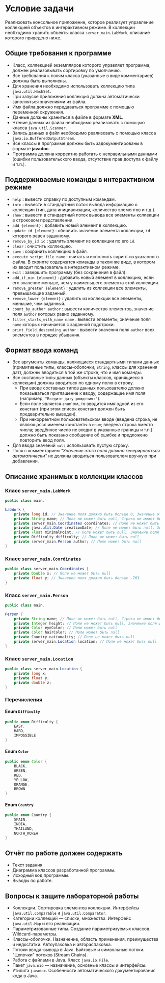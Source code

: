 # Условие задачи

Реализовать консольное приложение, которое реализует управление коллекцией объектов в интерактивном режиме. В коллекции необходимо хранить объекты класса `server_main.LabWork`, описание которого приведено ниже.

## Общие требования к программе

- Класс, коллекцией экземпляров которого управляет программа, должен реализовывать сортировку по умолчанию.
- Все требования к полям класса (указанные в виде комментариев) должны быть выполнены.
- Для хранения необходимо использовать коллекцию типа `java.util.HashSet`.
- При запуске приложения коллекция должна автоматически заполняться значениями из файла.
- Имя файла должно передаваться программе с помощью переменной окружения.
- Данные должны храниться в файле в формате **XML**.
- Чтение данных из файла необходимо реализовать с помощью класса `java.util.Scanner`.
- Запись данных в файл необходимо реализовать с помощью класса `java.io.BufferedOutputStream`.
- Все классы в программе должны быть задокументированы в формате **javadoc**.
- Программа должна корректно работать с неправильными данными (ошибки пользовательского ввода, отсутствие прав доступа к файлу и т.п.).

## Поддерживаемые команды в интерактивном режиме

- `help` : вывести справку по доступным командам.
- `info` : вывести в стандартный поток вывода информацию о коллекции (тип, дата инициализации, количество элементов и т.д.).
- `show` : вывести в стандартный поток вывода все элементы коллекции в строковом представлении.
- `add {element}` : добавить новый элемент в коллекцию.
- `update id {element}` : обновить значение элемента коллекции, `id` которого равен заданному.
- `remove_by_id id` : удалить элемент из коллекции по его `id`.
- `clear` : очистить коллекцию.
- `save` : сохранить коллекцию в файл.
- `execute_script file_name` : считать и исполнить скрипт из указанного файла. В скрипте содержатся команды в таком же виде, в котором их вводит пользователь в интерактивном режиме.
- `exit` : завершить программу (без сохранения в файл).
- `add_if_min {element}` : добавить новый элемент в коллекцию, если его значение меньше, чем у наименьшего элемента этой коллекции.
- `remove_greater {element}` : удалить из коллекции все элементы, превышающие заданный.
- `remove_lower {element}` : удалить из коллекции все элементы, меньшие, чем заданный.
- `count_by_author author` : вывести количество элементов, значение поля `author` которых равно заданному.
- `filter_starts_with_name name` : вывести элементы, значение поля `name` которых начинается с заданной подстроки.
- `print_field_descending_author` : вывести значения поля `author` всех элементов в порядке убывания.

## Формат ввода команд

- Все аргументы команды, являющиеся стандартными типами данных (примитивные типы, классы-оболочки, `String`, классы для хранения дат), должны вводиться в той же строке, что и имя команды.
- Все составные типы данных (объекты классов, хранящиеся в коллекции) должны вводиться по одному полю в строку.
    - При вводе составных типов данных пользователю должно показываться приглашение к вводу, содержащее имя поля (например, `"Введите дату рождения:"`).
    - Если поле является `enum`'ом, то вводится имя одной из его констант (при этом список констант должен быть предварительно выведен).
    - При некорректном пользовательском вводе (введена строка, не являющаяся именем константы в `enum`; введена строка вместо числа; введённое число не входит в указанные границы и т.п.) должно быть показано сообщение об ошибке и предложено повторить ввод поля.
- Для ввода значений `null` использовать пустую строку.
- Поля с комментарием *"Значение этого поля должно генерироваться автоматически"* не должны вводиться пользователем вручную при добавлении.

## Описание хранимых в коллекции классов

### Класс `server_main.LabWork`

```java
public class main.

LabWork {
    private long id; // Значение поля должно быть больше 0, Значение этого поля должно быть уникальным, Значение этого поля должно генерироваться автоматически
    private String name; // Поле не может быть null, Строка не может быть пустой
    private server_main.Coordinates coordinates; // Поле не может быть null
    private java.util.Date creationDate; // Поле не может быть null, Значение этого поля должно генерироваться автоматически
    private Float minimalPoint; // Поле может быть null, Значение поля должно быть больше 0
    private Difficulty difficulty; // Поле не может быть null
    private server_main.Person author; // Поле может быть null
}
```

### Класс `server_main.Coordinates`

```java
public class server_main.Coordinates {
    private Double x; // Поле не может быть null
    private float y; // Значение поля должно быть больше -763
}
```

### Класс `server_main.Person`

```java
public class main.

Person {
    private String name; // Поле не может быть null, Строка не может быть пустой
    private Integer height; // Поле не может быть null, Значение поля должно быть больше 0
    private Color eyeColor; // Поле может быть null
    private Color hairColor; // Поле может быть null
    private Country nationality; // Поле не может быть null
    private server_main.Location location; // Поле не может быть null
}
```

### Класс `server_main.Location`

```java
public class server_main.Location {
    private long x;
    private float y;
    private double z;
}
```

### Перечисления

#### Enum `Difficulty`

```java
public enum Difficulty {
    EASY,
    HARD,
    IMPOSSIBLE
}
```

#### Enum `Color`

```java
public enum Color {
    BLACK,
    GREEN,
    RED,
    YELLOW,
    ORANGE,
    BROWN
}
```

#### Enum `Country`

```java
public enum Country {
    SPAIN,
    INDIA,
    THAILAND,
    NORTH_KOREA
}
```

## Отчёт по работе должен содержать

- Текст задания.
- Диаграмма классов разработанной программы.
- Исходный код программы.
- Выводы по работе.

## Вопросы к защите лабораторной работы

- Коллекции. Сортировка элементов коллекции. Интерфейсы `java.util.Comparable` и `java.util.Comparator`.
- Категории коллекций — списки, множества. Интерфейс `java.util.Map` и его реализации.
- Параметризованные типы. Создание параметризуемых классов. Wildcard-параметры.
- Классы-оболочки. Назначение, область применения, преимущества и недостатки. Автоупаковка и автораспаковка.
- Потоки ввода-вывода в Java. Байтовые и символьные потоки. "Цепочки" потоков (Stream Chains).
- Работа с файлами в Java. Класс `java.io.File`.
- Пакет `java.nio` — назначение, основные классы и интерфейсы.
- Утилита `javadoc`. Особенности автоматического документирования кода в Java.

